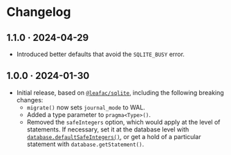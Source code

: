 # Changelog

## 1.1.0 · 2024-04-29

- Introduced better defaults that avoid the `SQLITE_BUSY` error.

## 1.0.0 · 2024-01-30

- Initial release, based on [`@leafac/sqlite`](https://www.npmjs.com/package/@leafac/sqlite), including the following breaking changes:
  - `migrate()` now sets `journal_mode` to WAL.
  - Added a type parameter to `pragma<Type>()`.
  - Removed the `safeIntegers` option, which would apply at the level of statements. If necessary, set it at the database level with [`database.defaultSafeIntegers()`](https://github.com/WiseLibs/better-sqlite3/blob/bd55c76c1520c7796aa9d904fe65b3fb4fe7aac0/docs/integer.md#getting-bigints-from-the-database), or get a hold of a particular statement with `database.getStatement()`.

